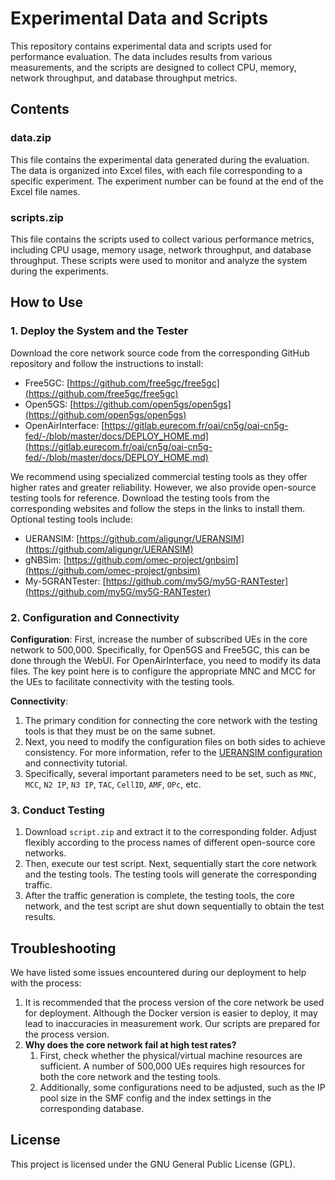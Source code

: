 # Experimental Data and Scripts
This repository contains experimental data and scripts used for performance evaluation. The data includes results from various measurements, and the scripts are designed to collect CPU, memory, network throughput, and database throughput metrics.

## Contents
### data.zip
This file contains the experimental data generated during the evaluation. The data is organized into Excel files, with each file corresponding to a specific experiment. The experiment number can be found at the end of the Excel file names.

### scripts.zip
This file contains the scripts used to collect various performance metrics, including CPU usage, memory usage, network throughput, and database throughput. These scripts were used to monitor and analyze the system during the experiments.

## How to Use
### 1. Deploy the System and the Tester
Download the core network source code from the corresponding GitHub repository and follow the instructions to install:
- Free5GC: [https://github.com/free5gc/free5gc](https://github.com/free5gc/free5gc)
- Open5GS: [https://github.com/open5gs/open5gs](https://github.com/open5gs/open5gs)
- OpenAirInterface: [https://gitlab.eurecom.fr/oai/cn5g/oai-cn5g-fed/-/blob/master/docs/DEPLOY_HOME.md](https://gitlab.eurecom.fr/oai/cn5g/oai-cn5g-fed/-/blob/master/docs/DEPLOY_HOME.md)

We recommend using specialized commercial testing tools as they offer higher rates and greater reliability. However, we also provide open-source testing tools for reference.
Download the testing tools from the corresponding websites and follow the steps in the links to install them.
Optional testing tools include:
- UERANSIM: [https://github.com/aligungr/UERANSIM](https://github.com/aligungr/UERANSIM)
- gNBSim: [https://github.com/omec-project/gnbsim](https://github.com/omec-project/gnbsim)
- My-5GRANTester: [https://github.com/my5G/my5G-RANTester](https://github.com/my5G/my5G-RANTester)

### 2. Configuration and Connectivity
**Configuration**: First, increase the number of subscribed UEs in the core network to 500,000. Specifically, for Open5GS and Free5GC, this can be done through the WebUI. For OpenAirInterface, you need to modify its data files. The key point here is to configure the appropriate MNC and MCC for the UEs to facilitate connectivity with the testing tools.

**Connectivity**: 
1. The primary condition for connecting the core network with the testing tools is that they must be on the same subnet.
2. Next, you need to modify the configuration files on both sides to achieve consistency. For more information, refer to the [UERANSIM configuration](https://github.com/aligungr/UERANSIM) and connectivity tutorial.
3. Specifically, several important parameters need to be set, such as `MNC`, `MCC`, `N2 IP`, `N3 IP`, `TAC`, `CellID`, `AMF`, `OPc`, etc.

### 3. Conduct Testing
1. Download `script.zip` and extract it to the corresponding folder. Adjust flexibly according to the process names of different open-source core networks.
2. Then, execute our test script. Next, sequentially start the core network and the testing tools. The testing tools will generate the corresponding traffic.
3. After the traffic generation is complete, the testing tools, the core network, and the test script are shut down sequentially to obtain the test results.

## Troubleshooting
We have listed some issues encountered during our deployment to help with the process:
1. It is recommended that the process version of the core network be used for deployment. Although the Docker version is easier to deploy, it may lead to inaccuracies in measurement work. Our scripts are prepared for the process version.
2. **Why does the core network fail at high test rates?**
   1.  First, check whether the physical/virtual machine resources are sufficient. A number of 500,000 UEs requires high resources for both the core network and the testing tools.
   2.  Additionally, some configurations need to be adjusted, such as the IP pool size in the SMF config and the index settings in the corresponding database.


## License
This project is licensed under the GNU General Public License (GPL).
